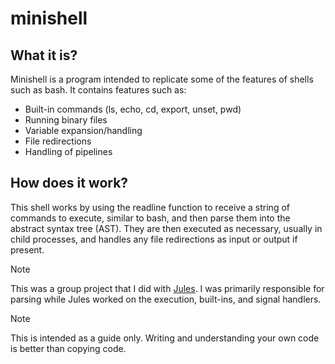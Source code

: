 # minishell

## What it is?

Minishell is a program intended to replicate some of the features of shells such as bash. It contains features such as:

- Built-in commands (ls, echo, cd, export, unset, pwd)
- Running binary files
- Variable expansion/handling
- File redirections
- Handling of pipelines

## How does it work?

This shell works by using the readline function to receive a string of commands to execute, similar to bash, and then parse them into the abstract syntax tree (AST). They are then executed as necessary, usually in child processes, and handles any file redirections as input or output if present.

> [!NOTE]
> This was a group project that I did with [Jules]([https://github.com/Jules478]). I was primarily responsible for parsing while Jules worked on the execution, built-ins, and signal handlers. 

> [!NOTE]
> This is intended as a guide only. Writing and understanding your own code is better than copying code. 
